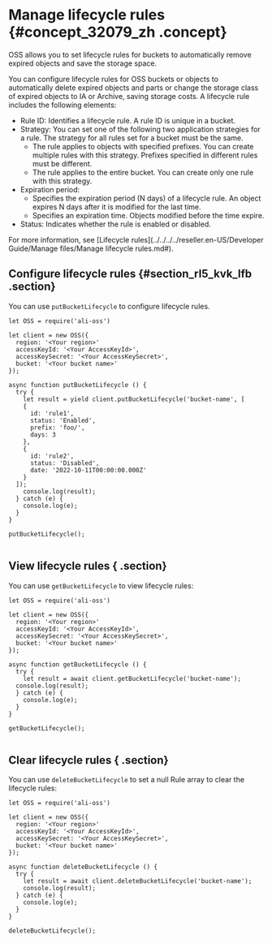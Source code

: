 # Manage lifecycle rules {#concept_32079_zh .concept}

OSS allows you to set lifecycle rules for buckets to automatically remove expired objects and save the storage space.

You can configure lifecycle rules for OSS buckets or objects to automatically delete expired objects and parts or change the storage class of expired objects to IA or Archive, saving storage costs. A lifecycle rule includes the following elements:

-   Rule ID: Identifies a lifecycle rule. A rule ID is unique in a bucket.
-   Strategy: You can set one of the following two application strategies for a rule. The strategy for all rules set for a bucket must be the same.
    -   The rule applies to objects with specified prefixes. You can create multiple rules with this strategy. Prefixes specified in different rules must be different.
    -   The rule applies to the entire bucket. You can create only one rule with this strategy.
-   Expiration period:
    -   Specifies the expiration period \(N days\) of a lifecycle rule. An object expires N days after it is modified for the last time.
    -   Specifies an expiration time. Objects modified before the time expire.
-   Status: Indicates whether the rule is enabled or disabled.

For more information, see [Lifecycle rules](../../../../reseller.en-US/Developer Guide/Manage files/Manage lifecycle rules.md#).

## Configure lifecycle rules {#section_rl5_kvk_lfb .section}

You can use `putBucketLifecycle` to configure lifecycle rules.

```language-js
let OSS = require('ali-oss')

let client = new OSS({
  region: '<Your region>'
  accessKeyId: '<Your AccessKeyId>',
  accessKeySecret: '<Your AccessKeySecret>',
  bucket: '<Your bucket name>'
});

async function putBucketLifecycle () {
  try {
    let result = yield client.putBucketLifecycle('bucket-name', [
    {
      id: 'rule1',
      status: 'Enabled',
      prefix: 'foo/',
      days: 3
    },
    {
      id: 'rule2',
      status: 'Disabled',
      date: '2022-10-11T00:00:00.000Z'
    }
  ]);
    console.log(result);
  } catch (e) {
    console.log(e);
  }
}

putBucketLifecycle();
			
```

## View lifecycle rules { .section}

You can use `getBucketLifecycle` to view lifecycle rules:

```language-js
let OSS = require('ali-oss')

let client = new OSS({
  region: '<Your region>'
  accessKeyId: '<Your AccessKeyId>',
  accessKeySecret: '<Your AccessKeySecret>',
  bucket: '<Your bucket name>'
});

async function getBucketLifecycle () {
  try {
    let result = await client.getBucketLifecycle('bucket-name');
  console.log(result);
  } catch (e) {
    console.log(e);
  }
}

getBucketLifecycle();
			
```

## Clear lifecycle rules { .section}

You can use `deleteBucketLifecycle` to set a null Rule array to clear the lifecycle rules:

```language-js
let OSS = require('ali-oss')

let client = new OSS({
  region: '<Your region>'
  accessKeyId: '<Your AccessKeyId>',
  accessKeySecret: '<Your AccessKeySecret>',
  bucket: '<Your bucket name>'
});

async function deleteBucketLifecycle () {
  try {
    let result = await client.deleteBucketLifecycle('bucket-name');
    console.log(result);
  } catch (e) {
    console.log(e);
  }
}

deleteBucketLifecycle();
			
```


